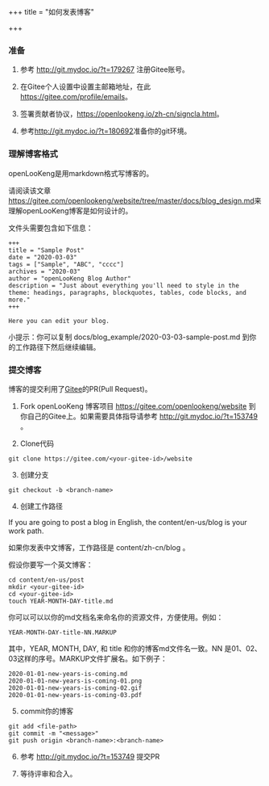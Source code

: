 +++
title = "如何发表博客"

+++


### 准备

1. 参考 <http://git.mydoc.io/?t=179267> 注册Gitee账号。

1. 在Gitee个人设置中设置主邮箱地址，在此<https://gitee.com/profile/emails>。

1. 签署贡献者协议，<https://openlookeng.io/zh-cn/signcla.html>。

1. 参考<http://git.mydoc.io/?t=180692>准备你的git环境。

### 理解博客格式

openLooKeng是用markdown格式写博客的。

请阅读该文章<https://gitee.com/openlookeng/website/tree/master/docs/blog_design.md>来理解openLooKeng博客是如何设计的。

文件头需要包含如下信息：
```
+++
title = "Sample Post"
date = "2020-03-03"
tags = ["Sample", "ABC", "cccc"]
archives = "2020-03"
author = "openLooKeng Blog Author"
description = "Just about everything you'll need to style in the theme: headings, paragraphs, blockquotes, tables, code blocks, and more."
+++

Here you can edit your blog. 
```

小提示：你可以复制 docs/blog_example/2020-03-03-sample-post.md 到你的工作路径下然后继续编辑。

### 提交博客

博客的提交利用了[Gitee](https://gitee.com)的PR(Pull Request)。

1. Fork openLooKeng 博客项目 <https://gitee.com/openlookeng/website> 到你自己的Gitee上。如果需要具体指导请参考 <http://git.mydoc.io/?t=153749> 。

2. Clone代码

```
git clone https://gitee.com/<your-gitee-id>/website
```

3. 创建分支

```
git checkout -b <branch-name>
```

4. 创建工作路径

If you are going to post a blog in English, the content/en-us/blog is your work path. 

如果你发表中文博客，工作路径是 content/zh-cn/blog 。

假设你要写一个英文博客：

```
cd content/en-us/post
mkdir <your-gitee-id>
cd <your-gitee-id>
touch YEAR-MONTH-DAY-title.md
```

你可以可以以你的md文档名来命名你的资源文件，方便使用。例如： 

```
YEAR-MONTH-DAY-title-NN.MARKUP
```


其中，YEAR, MONTH, DAY, 和 title 和你的博客md文件名一致。NN 是01、02、03这样的序号。MARKUP文件扩展名。如下例子：

```
2020-01-01-new-years-is-coming.md
2020-01-01-new-years-is-coming-01.png
2020-01-01-new-years-is-coming-02.gif
2020-01-01-new-years-is-coming-03.pdf
```

5. commit你的博客

```
git add <file-path>
git commit -m "<message>"
git push origin <branch-name>:<branch-name>
```

6. 参考 <http://git.mydoc.io/?t=153749> 提交PR

7. 等待评审和合入。
